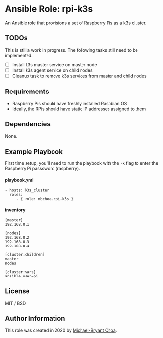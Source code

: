 Ansible Role: rpi-k3s
=========

An Ansible role that provisions a set of Raspberry Pis as a k3s cluster.

TODOs
------
This is still a work in progress. The following tasks still need to be implemented.

- [ ] Install k3s master service on master node
- [ ] Install k3s agent service on child nodes
- [ ] Cleanup task to remove k3s services from master and child nodes

Requirements
------------

* Raspberry Pis should have freshly installed Raspbian OS
* Ideally, the RPis should have static IP addresses assigned to them

Dependencies
------------

None.

Example Playbook
----------------

First time setup, you'll need to run the playbook with the `-k` flag to enter the Raspberry Pi passsword (raspberry).

#### playbook.yml
    - hosts: k3s_cluster
      roles:
         - { role: mbchoa.rpi-k3s }

#### inventory
    [master]
    192.168.0.1

    [nodes]
    192.168.0.2
    192.168.0.3
    192.168.0.4

    [cluster:children]
    master
    nodes

    [cluster:vars]
    ansible_user=pi

License
-------

MIT / BSD

Author Information
------------------

This role was created in 2020 by [Michael-Bryant Choa](https://www.github.com/mbchoa).
